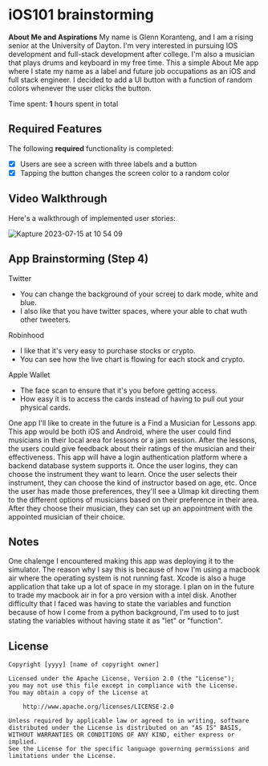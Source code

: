 # iOS101 brainstorming
 
**About Me and Aspirations** My name is Glenn Koranteng, and I am a rising senior at the University of Dayton. I'm very interested in pursuing IOS development and full-stack development after college. I'm also a musician that plays drums and keyboard in my free time. This a simple About Me app where I state my name as a label and future job occupations as an iOS and full stack engineer. I decided to add a UI button with a function of random colors whenever the user clicks the button.

Time spent: **1** hours spent in total

## Required Features

The following **required** functionality is completed:

- [x] Users are see a screen with three labels and a button
- [x] Tapping the button changes the screen color to a random color
 
## Video Walkthrough

Here's a walkthrough of implemented user stories:


![Kapture 2023-07-15 at 10 54 09](https://github.com/gkora1/iOS101-brainstorming/assets/115364028/2c455e6f-d4ca-4786-86cc-cf6473c5a6ca)



## App Brainstorming (Step 4)

Twitter
 - You can change the background of your screej to dark mode, white and blue.
 - I also like that you have twitter spaces, where your able to chat wuth other tweeters.

Robinhood
 - I like that it's very easy to purchase stocks or crypto.
 - You can see how the live chart is flowing for each stock and crypto.

Apple Wallet
 - The face scan to ensure that it's you before getting access.
 - How easy it is to access the cards instead of having to pull out your physical cards.

One app I'll like to create in the future is a Find a Musician for Lessons app. This app would be both iOS and Android, where the user could find musicians in their local area for lessons or a jam session. After the lessons, the users could give feedback about their ratings of the musician and their effectiveness. This app will have a login authentication platform where a backend database system supports it. Once the user logins, they can choose the instrument they want to learn. Once the user selects their instrument, they can choose the kind of instructor based on age, etc. Once the user has made those preferences, they'll see a UImap kit directing them to the different options of musicians based on their preference in their area. After they choose their musician, they can set up an appointment with the appointed musician of their choice.

## Notes

One chalenge I encountered making this app was deploying it to the simulator. The reason why I say this is because of how I'm using a macbook air where the operating system is not running fast. Xcode is also a huge application that take up a lot of space in my storage. I plan on in the future to trade my macbook air in for a pro version with a intel disk. Another difficulty that I faced was having to state the variables and function because of how I come from a python background, I'm used to to just stating the variables without having state it as "let" or "function".

## License

    Copyright [yyyy] [name of copyright owner]

    Licensed under the Apache License, Version 2.0 (the "License");
    you may not use this file except in compliance with the License.
    You may obtain a copy of the License at

        http://www.apache.org/licenses/LICENSE-2.0

    Unless required by applicable law or agreed to in writing, software
    distributed under the License is distributed on an "AS IS" BASIS,
    WITHOUT WARRANTIES OR CONDITIONS OF ANY KIND, either express or implied.
    See the License for the specific language governing permissions and
    limitations under the License.
